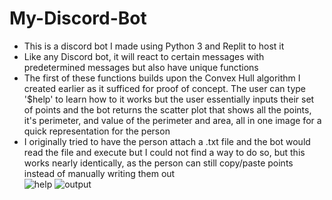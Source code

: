 # My-Discord-Bot
- This is a discord bot I made using Python 3 and Replit to host it
- Like any Discord bot, it will react to certain messages with predetermined messages but also have unique functions
- The first of these functions builds upon the Convex Hull algorithm I created earlier as it sufficed for proof of concept. The user can type '$help' to learn how to it works but the user essentially inputs their set of points and the bot returns the scatter plot that shows all the points, it's perimeter, and value of the perimeter and area, all in one image for a quick representation for the person
- I originally tried to have the person attach a .txt file and the bot would read the file and execute but I could not find a way to do so, but this works nearly identically, as the person can still copy/paste points instead of manually writing them out<br>
![help](https://user-images.githubusercontent.com/64282992/118578436-27f15880-b75a-11eb-8801-e3b7f708fe67.jpg)
![output](https://user-images.githubusercontent.com/64282992/118311660-2e63a400-b4be-11eb-846a-5f05a8bb0b02.jpg)
